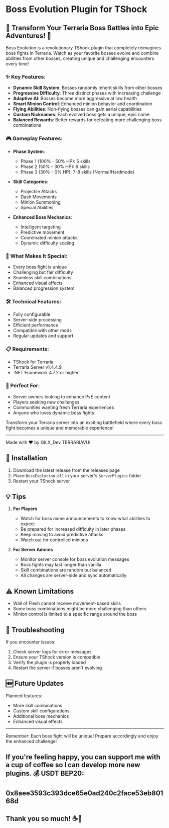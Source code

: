 # Boss Evolution Plugin for TShock

## 🌟 Transform Your Terraria Boss Battles into Epic Adventures! 🌟

Boss Evolution is a revolutionary TShock plugin that completely reimagines boss fights in Terraria. Watch as your favorite bosses evolve and combine abilities from other bosses, creating unique and challenging encounters every time!

### ✨ Key Features:

- **Dynamic Skill System**: Bosses randomly inherit skills from other bosses
- **Progressive Difficulty**: Three distinct phases with increasing challenge
- **Adaptive AI**: Bosses become more aggressive at low health
- **Smart Minion Control**: Enhanced minion behavior and coordination
- **Flying Abilities**: Non-flying bosses can gain aerial capabilities
- **Custom Nicknames**: Each evolved boss gets a unique, epic name
- **Balanced Rewards**: Better rewards for defeating more challenging boss combinations

### 🎮 Gameplay Features:

- **Phase System**:
  - Phase 1 (100% - 50% HP): 5 skills
  - Phase 2 (50% - 30% HP): 6 skills
  - Phase 3 (30% - 0% HP): 7-8 skills (Normal/Hardmode)

- **Skill Categories**:
  - Projectile Attacks
  - Dash Movements
  - Minion Summoning
  - Special Abilities

- **Enhanced Boss Mechanics**:
  - Intelligent targeting
  - Predictive movement
  - Coordinated minion attacks
  - Dynamic difficulty scaling

### 💎 What Makes It Special:

- Every boss fight is unique
- Challenging but fair difficulty
- Seamless skill combinations
- Enhanced visual effects
- Balanced progression system

### 🛠️ Technical Features:

- Fully configurable
- Server-side processing
- Efficient performance
- Compatible with other mods
- Regular updates and support

### 📋 Requirements:

- TShock for Terraria
- Terraria Server v1.4.4.9
- .NET Framework 4.7.2 or higher

### 🎯 Perfect For:

- Server owners looking to enhance PvE content
- Players seeking new challenges
- Communities wanting fresh Terraria experiences
- Anyone who loves dynamic boss fights

Transform your Terraria server into an exciting battlefield where every boss fight becomes a unique and memorable experience!

---
Made with ❤️ by GILX_Dev TERRARIAVUI

## 📖 Installation

1. Download the latest release from the releases page
2. Place `BossEvolution.dll` in your server's `ServerPlugins` folder
3. Restart your TShock server

## 💡 Tips

1. **For Players**
   - Watch for boss name announcements to know what abilities to expect
   - Be prepared for increased difficulty in later phases
   - Keep moving to avoid predictive attacks
   - Watch out for controlled minions

2. **For Server Admins**
   - Monitor server console for boss evolution messages
   - Boss fights may last longer than vanilla
   - Skill combinations are random but balanced
   - All changes are server-side and sync automatically

## ⚠️ Known Limitations

- Wall of Flesh cannot receive movement-based skills
- Some boss combinations might be more challenging than others
- Minion control is limited to a specific range around the boss

## 🔧 Troubleshooting

If you encounter issues:
1. Check server logs for error messages
2. Ensure your TShock version is compatible
3. Verify the plugin is properly loaded
4. Restart the server if bosses aren't evolving

## 🆕 Future Updates

Planned features:
- More skill combinations
- Custom skill configurations
- Additional boss mechanics
- Enhanced visual effects

---

Remember: Each boss fight will be unique! Prepare accordingly and enjoy the enhanced challenge!

## If you're feeling happy, you can support me with a cup of coffee so I can develop more new plugins. 💰 USDT BEP20:

## 0x8aee3593c393dce65e0ad240c2face53eb80168d

## Thank you so much! ☕🚀



